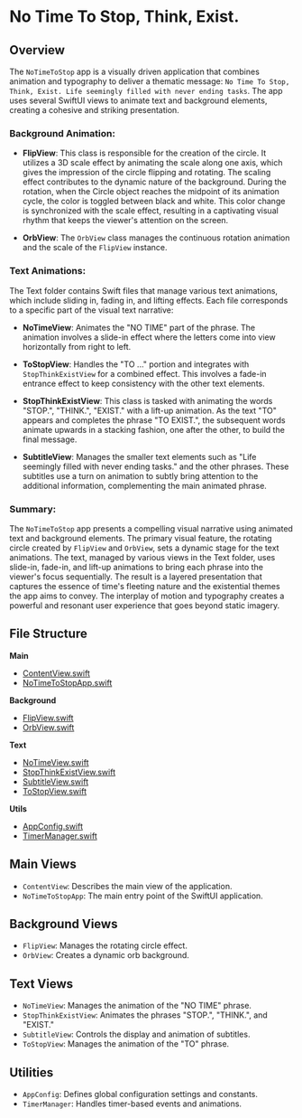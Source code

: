 # No Time To Stop, Think, Exist.

## Overview
The `NoTimeToStop` app is a visually driven application that combines animation and typography to deliver a thematic message: `No Time To Stop, Think, Exist. Life seemingly filled with never ending tasks`. The app uses several SwiftUI views to animate text and background elements, creating a cohesive and striking presentation.

### Background Animation:
- **FlipView**: This class is responsible for the creation of the circle. It utilizes a 3D scale effect by animating the scale along one axis, which gives the impression of the circle flipping and rotating. The scaling effect contributes to the dynamic nature of the background. During the rotation, when the Circle object reaches the midpoint of its animation cycle, the color is toggled between black and white. This color change is synchronized with the scale effect, resulting in a captivating visual rhythm that keeps the viewer's attention on the screen.

- **OrbView**: The `OrbView` class manages the continuous rotation animation and the scale of the `FlipView` instance. 

### Text Animations:
The Text folder contains Swift files that manage various text animations, which include sliding in, fading in, and lifting effects. Each file corresponds to a specific part of the visual text narrative:

- **NoTimeView**: Animates the "NO TIME" part of the phrase. The animation involves a slide-in effect where the letters come into view horizontally from right to left.

- **ToStopView**: Handles the "TO ..." portion and integrates with `StopThinkExistView` for a combined effect. This involves a fade-in entrance effect to keep consistency with the other text elements.

- **StopThinkExistView**: This class is tasked with animating the words "STOP.", "THINK.", "EXIST." with a lift-up animation. As the text "TO" appears and completes the phrase "TO EXIST.", the subsequent words animate upwards in a stacking fashion, one after the other, to build the final message.

- **SubtitleView**: Manages the smaller text elements such as "Life seemingly filled with never ending tasks." and the other phrases. These subtitles use a turn on animation to subtly bring attention to the additional information, complementing the main animated phrase.

### Summary:
The `NoTimeToStop` app presents a compelling visual narrative using animated text and background elements. The primary visual feature, the rotating circle created by `FlipView` and `OrbView`, sets a dynamic stage for the text animations. The text, managed by various views in the Text folder, uses slide-in, fade-in, and lift-up animations to bring each phrase into the viewer's focus sequentially. The result is a layered presentation that captures the essence of time's fleeting nature and the existential themes the app aims to convey. The interplay of motion and typography creates a powerful and resonant user experience that goes beyond static imagery.

## File Structure
**Main**
- [ContentView.swift](../NoTimeToStop/ContentView.swift)
- [NoTimeToStopApp.swift](../NoTimeToStop/NoTimeToStopApp.swift)

**Background**
- [FlipView.swift](../NoTimeToStop/Background/FlipView.swift)
- [OrbView.swift](../NoTimeToStop/Background/OrbView.swift)

**Text**
- [NoTimeView.swift](../NoTimeToStop/Text/NoTimeView.swift)
- [StopThinkExistView.swift](../NoTimeToStop/Text/StopThinkExistView.swift)
- [SubtitleView.swift](../NoTimeToStop/Text/SubtitleView.swift)
- [ToStopView.swift](../NoTimeToStop/Text/ToStopView.swift)

**Utils**
- [AppConfig.swift](../NoTimeToStop/Utils/AppConfig.swift)
- [TimerManager.swift](../NoTimeToStop/Utils/TimerManager.swift)

## Main Views
- `ContentView`: Describes the main view of the application.
- `NoTimeToStopApp`: The main entry point of the SwiftUI application.

## Background Views
- `FlipView`: Manages the rotating circle effect.
- `OrbView`: Creates a dynamic orb background.

## Text Views
- `NoTimeView`: Manages the animation of the "NO TIME" phrase.
- `StopThinkExistView`: Animates the phrases "STOP.", "THINK.", and "EXIST."
- `SubtitleView`: Controls the display and animation of subtitles.
- `ToStopView`: Manages the animation of the "TO" phrase.

## Utilities
- `AppConfig`: Defines global configuration settings and constants.
- `TimerManager`: Handles timer-based events and animations.

